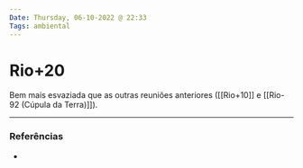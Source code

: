 ```yaml
---
Date: Thursday, 06-10-2022 @ 22:33
Tags: ambiental
---
```

# Rio+20
Bem mais esvaziada que as outras reuniões anteriores ([[Rio+10]] e [[Rio-92 (Cúpula da Terra)]]).

---
### Referências
- 